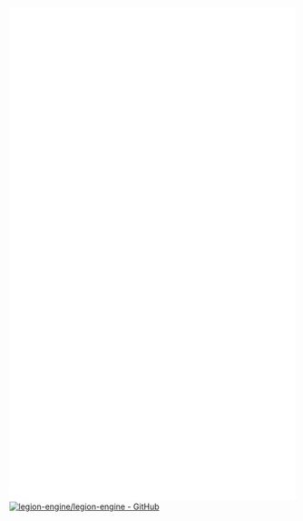 <!-- ![Stats](https://github-readme-stats.vercel.app/api?username=GlynLeine&show_icons=true&theme=nord)<br>
![Top Langs](https://github-readme-stats.vercel.app/api/top-langs/?username=GlynLeine&hide=mathematica&layout=compact&theme=nord) -->
![Metrics](https://github.com/GlynLeine/GlynLeine/blob/master/github-metrics.svg)
<br>
[![legion-engine/legion-engine - GitHub](https://github-readme-stats.vercel.app/api/pin/?username=legion-engine&repo=legion-engine&theme=nord)](https://github.com/Legion-Engine/Legion-Engine)
